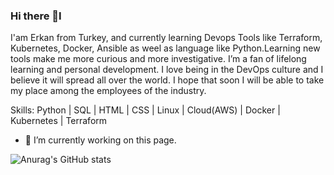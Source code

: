 ### Hi there 👋I
I'am Erkan from Turkey, and currently learning Devops Tools like Terraform, Kubernetes, Docker, Ansible as weel as language like Python.Learning new tools make me more curious and more investigative. I’m a fan of lifelong learning and personal development. I love being in the DevOps culture and I believe it will spread all over the world. I hope that soon I will be able to take my place among the employees of the industry.

Skills: Python | SQL | HTML | CSS | Linux | Cloud(AWS) | Docker | Kubernetes | Terraform 

- 🔭 I’m currently working on this page. 












![Anurag's GitHub stats](https://github-readme-stats.vercel.app/api?username=rknktm&show_icons=true&theme=dark)
